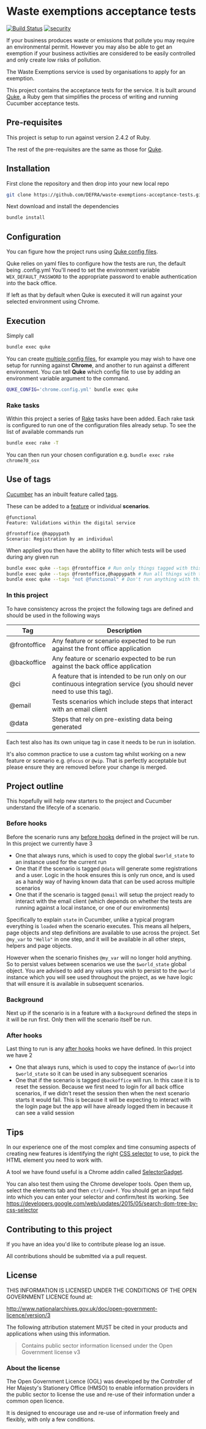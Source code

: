 # Waste exemptions acceptance tests

[![Build Status](https://travis-ci.com/DEFRA/waste-exemptions-acceptance-tests.svg?branch=master)](https://travis-ci.com/DEFRA/waste-exemptions-acceptance-tests)
[![security](https://hakiri.io/github/DEFRA/waste-exemptions-acceptance-tests/master.svg)](https://hakiri.io/github/DEFRA/waste-exemptions-acceptance-tests/master)

If your business produces waste or emissions that pollute you may require an environmental permit. However you may also be able to get an exemption if your business activities are considered to be easily controlled and only create low risks of pollution.

The Waste Exemptions service is used by organisations to apply for an exemption.

This project contains the acceptance tests for the service. It is built around [Quke](https://github.com/DEFRA/quke), a Ruby gem that simplifies the process of writing and running Cucumber acceptance tests.

## Pre-requisites

This project is setup to run against version 2.4.2 of Ruby.

The rest of the pre-requisites are the same as those for [Quke](https://github.com/DEFRA/quke#pre-requisites).

## Installation

First clone the repository and then drop into your new local repo

```bash
git clone https://github.com/DEFRA/waste-exemptions-acceptance-tests.git && cd waste-exemptions-acceptance-tests
```

Next download and install the dependencies

```bash
bundle install
```

## Configuration

You can figure how the project runs using [Quke config files](https://github.com/DEFRA/quke#configuration).

Quke relies on yaml files to configure how the tests are run, the default being .config.yml
You'll need to set the environment variable `WEX_DEFAULT_PASSWORD` to the appropriate password to enable authentication into the back office.

If left as that by default when Quke is executed it will run against your selected environment using Chrome.

## Execution

Simply call

```bash
bundle exec quke
```

You can create [multiple config files](https://github.com/DEFRA/quke#multiple-configs), for example you may wish to have one setup for running against **Chrome**, and another to run against a different environment. You can tell **Quke** which config file to use by adding an environment variable argument to the command.

```bash
QUKE_CONFIG='chrome.config.yml' bundle exec quke
```

### Rake tasks

Within this project a series of [Rake](https://github.com/ruby/rake) tasks have been added. Each rake task is configured to run one of the configuration files already setup. To see the list of available commands run

```bash
bundle exec rake -T
```

You can then run your chosen configuration e.g. `bundle exec rake chrome70_osx`

## Use of tags

[Cucumber](https://cucumber.io/) has an inbuilt feature called [tags](https://github.com/cucumber/cucumber/wiki/Tags).

These can be added to a [feature](https://github.com/cucumber/cucumber/wiki/Feature-Introduction) or individual **scenarios**.

```gherkin
@functional
Feature: Validations within the digital service
```

```gherkin
@frontoffice @happypath
Scenario: Registration by an individual
```

When applied you then have the ability to filter which tests will be used during any given run

```bash
bundle exec quke --tags @frontoffice # Run only things tagged with this
bundle exec quke --tags @frontoffice,@happypath # Run all things with these tags
bundle exec quke --tags "not @functional" # Don't run anything with this tag (run everything else)
```

### In this project

To have consistency across the project the following tags are defined and should be used in the following ways

|Tag|Description|
|---|---|
|@frontoffice|Any feature or scenario expected to be run against the front office application|
|@backoffice|Any feature or scenario expected to be run against the back office application|
|@ci|A feature that is intended to be run only on our continuous integration service (you should never need to use this tag).|
|@email|Tests scenarios which include steps that interact with an email client|
|@data|Steps that rely on pre-existing data being generated|

Each test also has its own unique tag in case it needs to be run in isolation.

It's also common practice to use a custom tag whilst working on a new feature or scenario e.g. `@focus` or `@wip`. That is perfectly acceptable but please ensure they are removed before your change is merged.

## Project outline

This hopefully will help new starters to the project and Cucumber understand the lifecyle of a scenario.

### Before hooks

Before the scenario runs any [before hooks](https://docs.cucumber.io/cucumber/api/#before) defined in the project will be run. In this project we currently have 3

- One that always runs, which is used to copy the global `$world_state` to an instance used for the current run
- One that if the scenario is tagged `@data` will generate some registrations and a user. Logic in the hook ensures this is only run once, and is used as a handy way of having known data that can be used across multiple scenarios
- One that if the scenario is tagged `@email` will setup the project ready to interact with the email client (which depends on whether the tests are running against a local instance, or one of our environments)

Specifically to explain `state` in Cucumber, unlike a typical program everything is `loaded` when the scenario executes. This means all helpers, page objects and step definitions are available to use across the project. Set `@my_var` to `"Hello"` in one step, and it will be available in all other steps, helpers and page objects.

However when the scenario finishes `@my_var` will no longer hold anything. So to persist values between scenarios we use the `$world_state` global object. You are advised to add any values you wish to persist to the `@world` instance which you will see used throughout the project, as we have logic that will ensure it is available in subsequent scenarios.

### Background

Next up if the scenario is in a feature with a `Background` defined the steps in it will be run first. Only then will the scenario itself be run.

### After hooks

Last thing to run is any [after hooks](https://docs.cucumber.io/cucumber/api/#after) hooks we have defined. In this project we have 2

- One that always runs, which is used to copy the instance of `@world` into `$world_state` so it can be used in any subsequent scenarios
- One that if the scenario is tagged `@backoffice` will run. In this case it is to reset the session. Because we first need to login for all back office scenarios, if we didn't reset the session then when the next scenario starts it would fail. This is because it will be expecting to interact with the login page but the app will have already logged them in because it can see a valid session

## Tips

In our experience one of the most complex and time consuming aspects of creating new features is identifying the right [CSS selector](http://www.w3schools.com/cssref/css_selectors.asp) to use, to pick the HTML element you need to work with.

A tool we have found useful is a Chrome addin called [SelectorGadget](http://selectorgadget.com/).

You can also test them using the Chrome developer tools. Open them up, select the elements tab and then `ctrl/cmd+f`. You should get an input field into which you can enter your selector and confirm/test its working. See <https://developers.google.com/web/updates/2015/05/search-dom-tree-by-css-selector>

## Contributing to this project

If you have an idea you'd like to contribute please log an issue.

All contributions should be submitted via a pull request.


## License

THIS INFORMATION IS LICENSED UNDER THE CONDITIONS OF THE OPEN GOVERNMENT LICENCE found at:

http://www.nationalarchives.gov.uk/doc/open-government-licence/version/3

The following attribution statement MUST be cited in your products and applications when using this information.

> Contains public sector information licensed under the Open Government license v3

### About the license

The Open Government Licence (OGL) was developed by the Controller of Her Majesty's Stationery Office (HMSO) to enable information providers in the public sector to license the use and re-use of their information under a common open licence.

It is designed to encourage use and re-use of information freely and flexibly, with only a few conditions.
